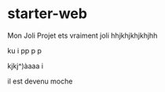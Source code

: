 # starter-web
Mon Joli Projet
ets vraiment joli
hhjkhjkhjkhjhh

ku  i pp p p 

kjkj^)àaaa i


il est devenu moche
